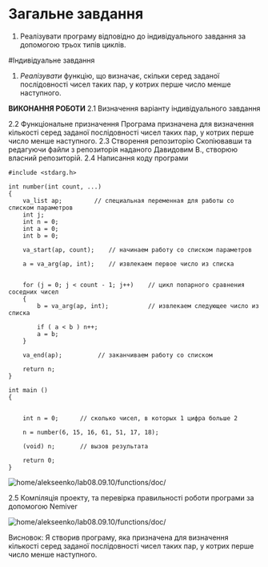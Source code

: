 # Загальне завдання
1. Реалізувати програму відповідно до індивідуального завдання за допомогою трьох типів циклів.

#Індивідуальне завдання
1. *Реалізувати* функцію, що визначає, скільки серед заданої послідовності чисел таких пар, у котрих перше число менше наступного.

**ВИКОНАННЯ РОБОТИ**
2.1 Визначення варіанту індивідуального завдання

2.2 Функціональне призначення
	Програма призначена для визначення кількості серед заданої послідовності чисел таких пар, у котрих перше число менше наступного.
2.3 Створення репозиторію
	Скопіювавши та редагуючи файли з репозиторія наданого Давидовим В., створюю власний репозиторій.
2.4 Написання коду програми
```
#include <stdarg.h>

int number(int count, ...)    
{
    va_list ap;         // специальная переменная для работы со списком параметров
    int j;
    int n = 0;
    int a = 0;
    int b = 0;

    va_start(ap, count);    // начинаем работу со списком параметров

    a = va_arg(ap, int);    // извлекаем первое число из списка


    for (j = 0; j < count - 1; j++)    // цикл попарного сравнения соседних чисел 
    {
        b = va_arg(ap, int);           // извлекаем следующее число из списка

        if ( a < b ) n++;  
        a = b;       
    }

    va_end(ap);          // заканчиваем работу со списком

    return n;
}

int main () 
{


    int n = 0;      // сколько чисел, в которых 1 цифра больше 2

    n = number(6, 15, 16, 61, 51, 17, 18);

    (void) n;       // вызов результата

    return 0;
}
```

![home/alekseenko/lab08.09.10/functions/doc/](7.1.png)

2.5 Компіляція проекту, та перевірка правильності роботи програми за допомогою Nemiver

![home/alekseenko/lab08.09.10/functions/doc/](nemiver7.1.png)

Висновок:
Я створив програму, яка призначена для визначення кількості серед заданої послідовності чисел таких пар, у котрих перше число менше наступного.